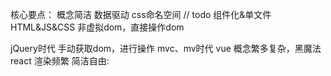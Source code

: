 


核心要点： 
  概念简洁 
  数据驱动 
  css命名空间 // todo 
  组件化&单文件 HTML&JS&CSS 
  非虚拟dom，直接操作dom 
  
jQuery时代 
  手动获取dom，进行操作 
mvc、mv时代 
  vue 概念繁多复杂，黑魔法 
  react 渲染频繁 
简洁自由:  


